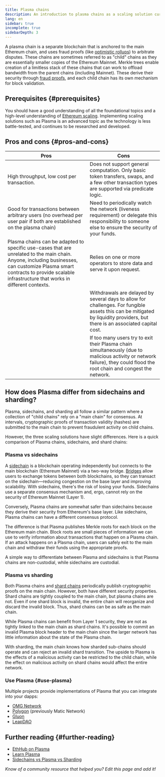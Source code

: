 ```yaml
---
title: Plasma chains
description: An introduction to plasma chains as a scaling solution currently utilized by the Ethereum community.
lang: en
sidebar: true
incomplete: true
sidebarDepth: 3
---
```


A plasma chain is a separate blockchain that is anchored to the main Ethereum chain, and uses fraud proofs (like [optimistic rollups](/developers/docs/scaling/optimistic-rollups/)) to arbitrate disputes. These chains are sometimes referred to as "child" chains as they are essentially smaller copies of the Ethereum Mainnet. Merkle trees enable creation of a limitless stack of these chains that can work to offload bandwidth from the parent chains (including Mainnet). These derive their security through [fraud proofs](/glossary/#fraud-proof), and each child chain has its own mechanism for block validation.

## Prerequisites {#prerequisites}

You should have a good understanding of all the foundational topics and a high-level understanding of [Ethereum scaling](/developers/docs/scaling/). Implementing scaling solutions such as Plasma is an advanced topic as the technology is less battle-tested, and continues to be researched and developed.

## Pros and cons {#pros-and-cons}

| Pros                                                                                                                  | Cons                                                                                                                                                                        |
| --------------------------------------------------------------------------------------------------------------------- | --------------------------------------------------------------------------------------------------------------------------------------------------------------------------- |
| High throughput, low cost per transaction.                                                                            | Does not support general computation. Only basic token transfers, swaps, and a few other transaction types are supported via predicate logic.                               |
| Good for transactions between arbitrary users (no overhead per user pair if both are established on the plasma chain) | Need to periodically watch the network (liveness requirement) or delegate this responsibility to someone else to ensure the security of your funds.                         |
|  Plasma chains can be adapted to specific use-cases that are unrelated to the main chain. Anyone, including businesses, can customize Plasma smart contracts to provide scalable infrastructure that works in different contexts.                                                       | Relies on one or more operators to store data and serve it upon request.                                                                                              |
|                                                                                                                        | Withdrawals are delayed by several days to allow for challenges. For fungible assets this can be mitigated by liquidity providers, but there is an associated capital cost. |
|                                                                                                                        | If too many users try to exit their Plasma chain simultaneously (due to malicious activity or network failure), they could flood the root chain and congest the network. | 

## How does Plasma differ from sidechains and sharding? 

Plasma, sidechains, and sharding all follow a similar pattern where a collection of "child chains" rely on a "main chain" for consensus. At intervals, cryptographic proofs of transaction validity (hashes) are submitted to the main chain to prevent fraudulent activity on child chains. 

However, the three scaling solutions have slight differences. Here is a quick comparison of Plasma chains, sidechains, and shard chains:

### Plasma vs sidechains  

A [sidechain](https://ethereum.org/en/developers/docs/scaling/sidechains/) is a blockchain operating independently but connects to the main blockchain (Ethereum Mainnet) via a two-way bridge. [Bridges](https://ethereum.org/en/bridges/) allow users to exchange tokens between both blockchains, so they can transact on the sidechain—reducing congestion on the base layer and improving scalability. 
With sidechains, there's the risk of losing your funds. Sidechains use a separate consensus mechanism and, ergo, cannot rely on the security of Ethereum Mainnet (Layer 1).

Conversely, Plasma chains are somewhat safer than sidechains because they derive their security from Ethereum's base layer. Like sidechains, Plasma chains can have a  different consensus protocol. 

The difference is that Plasma publishes Merkle roots for each block on the Ethereum main chain. Block roots are small pieces of information we can use to verify information about transactions that happen on a Plasma chain. If an attack happens on a Plasma chain, users can safely exit to the main chain and withdraw their funds using the appropriate proofs. 

A simple way to differentiate between Plasma and sidechains is that Plasma chains are non-custodial, while sidechains are custodial. 

### Plasma vs sharding

Both Plasma chains and [shard chains](https://ethereum.org/en/upgrades/shard-chains/) periodically publish cryptographic proofs on the main chain. However, both have different security properties. 
Shard chains are tightly coupled to the main chain, but plasma chains are not. Even if one shard block is invalid, the entire chain will reorganize and discard the invalid block. Thus, shard chains can be as safe as the main chain. 

While Plasma chains can benefit from Layer 1 security, they are not as tightly linked to the main chain as shard chains. It's possible to commit an invalid Plasma block header to the main chain since the larger network has little information about the state of the Plasma chain. 

With sharding, the main chain knows how sharded sub-chains should operate and can reject an invalid shard transition. The upside to Plasma is the effects of a malicious activity can be restricted to the child chain, while the effect on malicious activity on shard chains would affect the entire network. 

### Use Plasma {#use-plasma}

Multiple projects provide implementations of Plasma that you can integrate into your dapps:

- [OMG Network](https://omg.network/)
- [Polygon](https://polygon.technology/) (previously Matic Network)
- [Gluon](https://gluon.network/)
- [LeapDAO](https://ipfs.leapdao.org/)

## Further reading {#further-reading}

- [EthHub on Plasma](https://docs.ethhub.io/ethereum-roadmap/layer-2-scaling/plasma/)
- [Learn Plasma](https://www.learnplasma.org/en/)
- [Sidechains vs Plasma vs Sharding](https://vitalik.ca/general/2019/06/12/plasma_vs_sharding.html)

_Know of a community resource that helped you? Edit this page and add it!_

